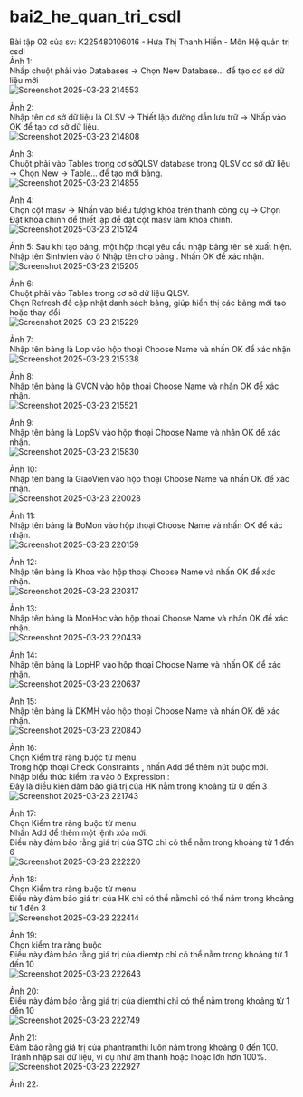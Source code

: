 # bai2_he_quan_tri_csdl
Bài tập 02 của sv: K225480106016 - Hứa Thị Thanh Hiền - Môn Hệ quản trị csdl  
Ảnh 1:  
Nhấp chuột phải vào Databases → Chọn New Database... để tạo cơ sở dữ liệu mới    
![Screenshot 2025-03-23 214553](https://github.com/user-attachments/assets/b0233f69-5cfb-4fa5-8064-94c1211cdf2f)  

Ảnh 2:  
Nhập tên cơ sở dữ liệu là QLSV → Thiết lập đường dẫn lưu trữ → Nhấp vào OK để tạo cơ sở dữ liệu.  
![Screenshot 2025-03-23 214808](https://github.com/user-attachments/assets/b46f874b-7d35-4c1a-bdfa-171c64dbc96f)    

Ảnh 3:  
Chuột phải vào Tables trong cơ sởQLSV database trong QLSV cơ sở dữ liệu → Chọn New → Table... để tạo mới bảng.    
![Screenshot 2025-03-23 214855](https://github.com/user-attachments/assets/7039c259-ee22-4e2e-a77d-32c2104204b6)  

Ảnh 4:  
Chọn cột masv → Nhấn vào biểu tượng khóa trên thanh công cụ → Chọn Đặt khóa chính để thiết lập để đặt cột masv làm khóa chính.  
![Screenshot 2025-03-23 215124](https://github.com/user-attachments/assets/e264ecb6-48da-464d-945b-266ddcb39877)  

Ảnh 5: 
Sau khi tạo bảng, một hộp thoại yêu cầu nhập bảng tên sẽ xuất hiện.
Nhập tên Sinhvien vào ô Nhập tên cho bảng .
Nhấn OK để xác nhận.  
![Screenshot 2025-03-23 215205](https://github.com/user-attachments/assets/159b24b9-1bee-43cb-bde6-25e65ce94eda)   

Ảnh 6:  
Chuột phải vào Tables trong cơ sở dữ liệu QLSV.  
Chọn Refresh để cập nhật danh sách bảng, giúp hiển thị các bảng mới tạo hoặc thay đổi  
![Screenshot 2025-03-23 215229](https://github.com/user-attachments/assets/09da4110-c117-4438-b14b-eba83c56750d)  

Ảnh 7:  
Nhập tên bảng là Lop vào hộp thoại Choose Name và nhấn OK để xác nhận  
![Screenshot 2025-03-23 215338](https://github.com/user-attachments/assets/9c38be85-af1f-4884-b446-96cb70bde46d)  

Ảnh 8:  
Nhập tên bảng là GVCN vào hộp thoại Choose Name và nhấn OK để xác nhận.  
![Screenshot 2025-03-23 215521](https://github.com/user-attachments/assets/531c81a8-dda0-4beb-80b4-45ea30bbdb37)  

Ảnh 9:   
Nhập tên bảng là LopSV vào hộp thoại Choose Name và nhấn OK để xác nhận.  
![Screenshot 2025-03-23 215830](https://github.com/user-attachments/assets/4c8586dd-3ef9-4b48-8371-cb9fa509ab95)  

Ảnh 10:  
Nhập tên bảng là GiaoVien vào hộp thoại Choose Name và nhấn OK để xác nhận.  
![Screenshot 2025-03-23 220028](https://github.com/user-attachments/assets/e9cea1ee-7a2c-4dae-bd3c-c3f2351a5743)  

Ảnh 11:  
Nhập tên bảng là BoMon vào hộp thoại Choose Name và nhấn OK để xác nhận.  
![Screenshot 2025-03-23 220159](https://github.com/user-attachments/assets/5e83143e-5cff-45f1-a81b-7cada1439dde)  

Ảnh 12:  
Nhập tên bảng là Khoa vào hộp thoại Choose Name và nhấn OK để xác nhận.  
![Screenshot 2025-03-23 220317](https://github.com/user-attachments/assets/5651637d-4a32-4fa0-aa26-7d522abafe6c)  

Ảnh 13:  
Nhập tên bảng là MonHoc vào hộp thoại Choose Name và nhấn OK để xác nhận.  
![Screenshot 2025-03-23 220439](https://github.com/user-attachments/assets/1e6e5972-8226-400a-af1a-96b7aefb4238)  

Ảnh 14:  
Nhập tên bảng là LopHP vào hộp thoại Choose Name và nhấn OK để xác nhận.  
![Screenshot 2025-03-23 220637](https://github.com/user-attachments/assets/4c4cc4d0-eee3-484b-b80e-508954a6dd68)  

Ảnh 15:  
Nhập tên bảng là DKMH vào hộp thoại Choose Name và nhấn OK để xác nhận.  
![Screenshot 2025-03-23 220840](https://github.com/user-attachments/assets/730c4933-c342-4bf6-b36a-604dc8987bea)  

Ảnh 16:  
Chọn Kiểm tra ràng buộc từ menu.  
Trong hộp thoại Check Constraints , nhấn Add để thêm nút buộc mới.  
Nhập biểu thức kiểm tra vào ô Expression :  
Đây là điều kiện đảm bảo giá trị của HK nằm trong khoảng từ 0 đến 3  
![Screenshot 2025-03-23 221743](https://github.com/user-attachments/assets/5589d6cd-ca59-4fd7-b70b-790eaa141d56)  

Ảnh 17:  
Chọn Kiểm tra ràng buộc từ menu.  
Nhấn Add để thêm một lệnh xóa mới.  
Điều này đảm bảo rằng giá trị của STC chỉ có thể nằm trong khoảng từ 1 đến 6  
![Screenshot 2025-03-23 222220](https://github.com/user-attachments/assets/6669b52c-23c9-4f93-830a-5877736a007d)  

Ảnh 18:  
Chọn Kiểm tra ràng buộc từ menu  
Điều này đảm bảo giá trị của HK chỉ có thể nằmchỉ có thể nằm trong khoảng từ 1 đến 3  
![Screenshot 2025-03-23 222414](https://github.com/user-attachments/assets/6721bc19-8772-497d-8feb-963f74be5474)  

Ảnh 19:  
Chọn kiểm tra ràng buộc  
Điều này đảm bảo rằng giá trị của diemtp chỉ có thể nằm trong khoảng từ 1 đến 10  
![Screenshot 2025-03-23 222643](https://github.com/user-attachments/assets/8bbdaf92-abec-4c3b-8832-1e444ae3fcc5)  

Ảnh 20:  
Điều này đảm bảo rằng giá trị của diemthi chỉ có thể nằm trong khoảng từ 1 đến 10  
![Screenshot 2025-03-23 222749](https://github.com/user-attachments/assets/b5353053-f872-466d-a990-29f8fd03432a)  

Ảnh 21:  
Đảm bảo rằng giá trị của phantramthi luôn nằm trong khoảng 0 đến 100.  
Tránh nhập sai dữ liệu, ví dụ như âm thanh hoặc lhoặc lớn hơn 100%.  
![Screenshot 2025-03-23 222927](https://github.com/user-attachments/assets/79465e2b-b7f9-4dfe-a1a7-8f46179564f2)  

Ảnh 22: 









